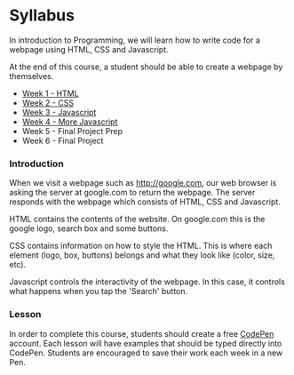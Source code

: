 # Syllabus

In introduction to Programming, we will learn how to write code for a webpage using HTML, CSS and Javascript.&#x20;

At the end of this course, a student should be able to create a webpage by themselves.

* [Week 1 - HTML](html.md)
* [Week 2 - CSS](css.md)
* [Week 3 - Javascript](javascript.md)
* [Week 4 - More Javascript](more-javascript.md)
* Week 5 - Final Project Prep
* Week 6 - Final Project

### Introduction

When we visit a webpage such as http://google.com, our web browser is asking the server at google.com to return the webpage. The server responds with the webpage which consists of HTML, CSS and Javascript.&#x20;

HTML contains the contents of the website. On google.com this is the google logo, search box and some buttons.

CSS contains information on how to style the HTML. This is where each element (logo, box, buttons) belongs and what they look like (color, size, etc).

Javascript controls the interactivity of the webpage. In this case, it controls what happens when you tap the 'Search' button.&#x20;

### Lesson

In order to complete this course, students should create a free [CodePen](https://codepen.io) account. Each lesson will have examples that should be typed directly into CodePen. Students are encouraged to save their work each week in a new Pen.&#x20;
